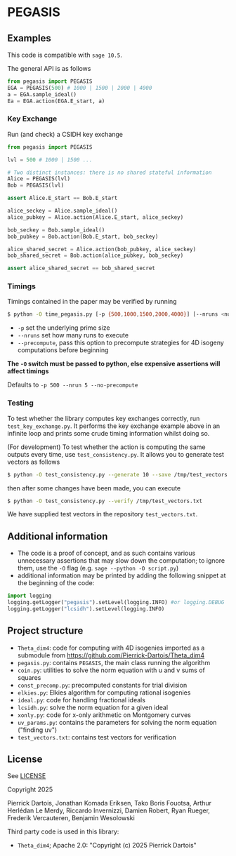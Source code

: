 # PEGASIS

## Examples

This code is compatible with `sage 10.5`.

The general API is as follows

```python
from pegasis import PEGASIS
EGA = PEGASIS(500) # 1000 | 1500 | 2000 | 4000
a = EGA.sample_ideal()
Ea = EGA.action(EGA.E_start, a)
```

### Key Exchange

Run (and check) a CSIDH key exchange

```python
from pegasis import PEGASIS

lvl = 500 # 1000 | 1500 ...

# Two distinct instances: there is no shared stateful information
Alice = PEGASIS(lvl)
Bob = PEGASIS(lvl)

assert Alice.E_start == Bob.E_start

alice_seckey = Alice.sample_ideal()
alice_pubkey = Alice.action(Alice.E_start, alice_seckey)

bob_seckey = Bob.sample_ideal()
bob_pubkey = Bob.action(Bob.E_start, bob_seckey)

alice_shared_secret = Alice.action(bob_pubkey, alice_seckey)
bob_shared_secret = Bob.action(alice_pubkey, bob_seckey)

assert alice_shared_secret == bob_shared_secret
```

### Timings

Timings contained in the paper may be verified by running
```bash
$ python -O time_pegasis.py [-p {500,1000,1500,2000,4000}] [--nruns <num>] [--precompute | --no-precompute]
```

- `-p` set the underlying prime size
- `--nruns` set how many runs to execute
- `--precompute`, pass this option to precompute strategies for 4D isogeny
  computations before beginning

**The `-O` switch must be passed to python, else expensive assertions will
affect timings**

Defaults to `-p 500 --nrun 5 --no-precompute`

### Testing

To test whether the library computes key exchanges correctly, run
`test_key_exchange.py`. It performs the key exchange example above in an
infinite loop and prints some crude timing information whilst doing so.

(For development) To test whether the action is computing the same outputs every
time, use `test_consistency.py`. It allows you to generate test vectors as
follows

```bash
$ python -O test_consistency.py --generate 10 --save /tmp/test_vectors.txt
```

then after some changes have been made, you can execute

```bash
$ python -O test_consistency.py --verify /tmp/test_vectors.txt
```

We have supplied test vectors in the repository `test_vectors.txt`.

## Additional information

- The code is a proof of concept, and as such contains various unnecessary
  assertions that may slow down the computation; to ignore them, use the
  `-O` flag (e.g. `sage --python -O script.py`)
- additional information may be printed by adding the following snippet at the
  beginning of the code:

```python
import logging
logging.getLogger("pegasis").setLevel(logging.INFO) #or logging.DEBUG
logging.getLogger("lcsidh").setLevel(logging.INFO)
```

## Project structure

- `Theta_dim4`: code for computing with 4D isogenies imported as a submodule from <https://github.com/Pierrick-Dartois/Theta_dim4>
- `pegasis.py`: contains `PEGASIS`, the main class running the algorithm
- `coin.py`: utilities to solve the norm equation with u and v sums of squares
- `const_precomp.py`: precomputed constants for trial division
- `elkies.py`: Elkies algorithm for computing rational isogenies
- `ideal.py`: code for handling fractional ideals
- `lcsidh.py`: solve the norm equation for a given ideal
- `xonly.py`: code for x-only arithmetic on Montgomery curves
- `uv_params.py`: contains the parameters for solving the norm equation
  ("finding uv")
- `test_vectors.txt`: contains test vectors for verification

## License

See [LICENSE](LICENSE)

Copyright 2025

Pierrick Dartois, Jonathan Komada Eriksen, Tako Boris Fouotsa, Arthur Herlédan
Le Merdy, Riccardo Invernizzi, Damien Robert, Ryan Rueger, Frederik Vercauteren,
Benjamin Wesolowski

Third party code is used in this library: 

- `Theta_dim4`; Apache 2.0: "Copyright (c) 2025 Pierrick Dartois"
